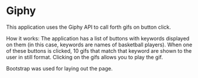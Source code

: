 # Giphy

This application uses the Giphy API to call forth gifs on button click.

How it works: The application has a list of buttons with keywords displayed on them (in this case, keywords are names of basketball players). When one of these buttons is clicked, 10 gifs that match that keyword are shown to the user in still format. Clicking on the gifs allows you to play the gif.

Bootstrap was used for laying out the page.



